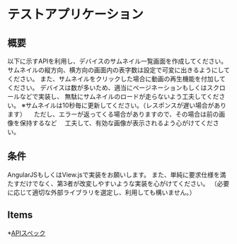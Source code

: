 # テストアプリケーション

## 概要

以下に示すAPIを利用し、デバイスのサムネイル一覧画面を作成してください。
サムネイルの縦方向、横方向の画面内の表字数は設定で可変に出きるようにしてください。
また、サムネイルをクリックした場合に動画の再生機能を付加してください。
デバイスは数が多いため、適当にページネーションもしくはスクロールなどで実装し、
無駄にサムネイルのロードが走らないよう工夫してください。
※サムネイルは10秒毎に更新してください。（レスポンスが遅い場合があります）
　ただし、エラーが返ってくる場合がありますので、その場合は前の画像を保持するなど
　工夫して、有効な画像が表示されるよう心がけてください。


## 条件

AngularJSもしくはView.jsで実装をお願いします。
また、単純に要求仕様を満たすだけでなく、第3者が改変しやすいような実装を心がけてください。
（必要に応じて適切な外部ライブラリを選定し、利用しても構いません。）

## Items

*[APIスペック](api.md)
